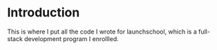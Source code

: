 # Introduction
This is where I put all the code I wrote for launchschool, which is a full-stack development program I enrollled.
